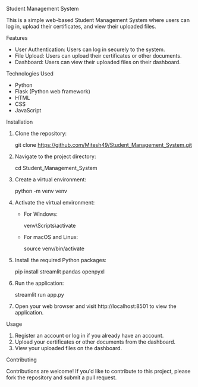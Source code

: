 Student Management System

This is a simple web-based Student Management System where users can log in, upload their certificates, and view their uploaded files.

Features

- User Authentication: Users can log in securely to the system.
- File Upload: Users can upload their certificates or other documents.
- Dashboard: Users can view their uploaded files on their dashboard.

Technologies Used

- Python
- Flask (Python web framework)
- HTML
- CSS
- JavaScript

Installation

1. Clone the repository:

   git clone https://github.com/Mitesh49/Student_Management_System.git

2. Navigate to the project directory:

   cd Student_Management_System

3. Create a virtual environment:

   python -m venv venv

4. Activate the virtual environment:

   - For Windows:

     venv\Scripts\activate

   - For macOS and Linux:

     source venv/bin/activate

5. Install the required Python packages:

   pip install streamlit pandas openpyxl

6. Run the application:

   streamlit run app.py

7. Open your web browser and visit http://localhost:8501 to view the application.

Usage

1. Register an account or log in if you already have an account.
2. Upload your certificates or other documents from the dashboard.
3. View your uploaded files on the dashboard.

Contributing

Contributions are welcome! If you'd like to contribute to this project, please fork the repository and submit a pull request.
